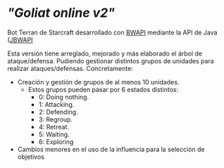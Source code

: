 # _"Goliat online v2"_

Bot Terran de Starcraft desarrollado con [BWAPI](https://github.com/bwapi/bwapi) mediante la API de Java ([JBWAPI](https://github.com/JNIBWAPI/JNIBWAPI)

Esta versión tiene arreglado, mejorado y más elaborado el árbol de ataque/defensa. Pudiendo gestionar distintos grupos de unidades para realizar ataques/defensas. Concretamente:

* Creación y gestión de grupos de al menos 10 unidades.
  * Estos grupos pueden pasar por 6 estados distintos:
    * 0: Doing nothing.
    * 1: Attacking.
    * 2: Defending.
    * 3: Regroup.
    * 4: Retreat.
    * 5: Waiting.
    * 6: Exploring 
* Cambios menores en el uso de la influencia para la selección de objetivos
